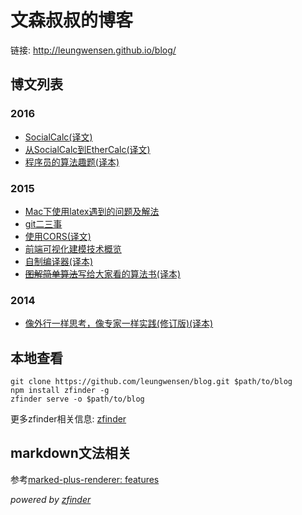 # 文森叔叔的博客

链接: http://leungwensen.github.io/blog/

## 博文列表

### 2016

* [SocialCalc(译文)](./2016/socialcalc.html)
* [从SocialCalc到EtherCalc(译文)](./2016/from-socialcalc-to-ethercalc.html)
* [程序员的算法趣题(译本)](./2016/70-math-quizs-for-programmers.html)

### 2015

* [Mac下使用latex遇到的问题及解法](./2015/fixing-latex-in-mac.html)
* [git二三事](./2015/git.html)
* [使用CORS(译文)](./2015/cors.html)
* [前端可视化建模技术概览](./2015/frontend-visual-modeling.html)
* [自制编译器(译本)](./2015/lets-make-a-compiler.html)
* [~~图解简单算法~~写给大家看的算法书(译本)](./2015/an-illustrated-brief-introduction-to-algorithm.html)

### 2014

* [像外行一样思考，像专家一样实践(修订版)(译本)](./2014/think-like-a-rookie-while-practice-like-a-pro.html)

## 本地查看

```shell
git clone https://github.com/leungwensen/blog.git $path/to/blog
npm install zfinder -g
zfinder serve -o $path/to/blog
```

更多zfinder相关信息: [zfinder](https://github.com/zfinder)

## markdown文法相关

参考[marked-plus-renderer: features](http://leungwensen.github.io/marked-plus-renderer/demo/features.html)

*powered by [zfinder](https://github.com/zfinder)*
